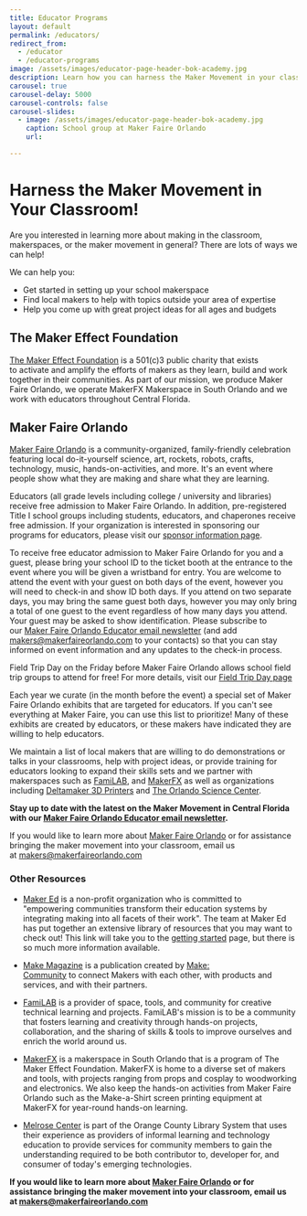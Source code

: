 ```yaml
---
title: Educator Programs
layout: default
permalink: /educators/
redirect_from:
  - /educator
  - /educator-programs
image: /assets/images/educator-page-header-bok-academy.jpg
description: Learn how you can harness the Maker Movement in your classroom!
carousel: true
carousel-delay: 5000
carousel-controls: false
carousel-slides:
  - image: /assets/images/educator-page-header-bok-academy.jpg
    caption: School group at Maker Faire Orlando
    url:

---
```


# Harness the Maker Movement in Your Classroom!

Are you interested in learning more about making in the classroom, makerspaces, or the maker movement in general? There are lots of ways we can help!

We can help you:

-   Get started in setting up your school makerspace
-   Find local makers to help with topics outside your area of expertise
-   Help you come up with great project ideas for all ages and budgets

## The Maker Effect Foundation

[The Maker Effect Foundation](https://www.themakereffect.org/) is a 501(c)3 public charity that exists to activate and amplify the efforts of makers as they learn, build and work together in their communities. As part of our mission, we produce Maker Faire Orlando, we operate MakerFX Makerspace in South Orlando and we work with educators throughout Central Florida.

## Maker Faire Orlando

[Maker Faire Orlando](https://www.makerfaireorlando.com/) is a community-organized, family-friendly celebration featuring local do-it-yourself science, art, rockets, robots, crafts, technology, music, hands-on-activities, and more. It's an event where people show what they are making and share what they are learning.

Educators (all grade levels including college / university and libraries) receive free admission to Maker Faire Orlando. In addition, pre-registered Title I school groups including students, educators, and chaperones receive free admission. If your organization is interested in sponsoring our programs for educators, please visit our [sponsor information page](/become-a-sponsor/).

To receive free educator admission to Maker Faire Orlando for you and a guest, please bring your school ID to the ticket booth at the entrance to the event where you will be given a wristband for entry. You are welcome to attend the event with your guest on both days of the event, however you will need to check-in and show ID both days. If you attend on two separate days, you may bring the same guest both days, however you may only bring a total of one guest to the event regardless of how many days you attend. Your guest may be asked to show identification. Please subscribe to our [Maker Faire Orlando Educator email newsletter](http://eepurl.com/buLkzr) (and add makers@makerfaireorlando.com to your contacts) so that you can stay informed on event information and any updates to the check-in process.

Field Trip Day on the Friday before Maker Faire Orlando allows school field trip groups to attend for free! For more details, visit our [Field Trip Day page](/field-trip-day/)

Each year we curate (in the month before the event) a special set of Maker Faire Orlando exhibits that are targeted for educators. If you can't see everything at Maker Faire, you can use this list to prioritize! Many of these exhibits are created by educators, or these makers have indicated they are willing to help educators.

We maintain a list of local makers that are willing to do demonstrations or talks in your classrooms, help with project ideas, or provide training for educators looking to expand their skills sets and we partner with makerspaces such as [FamiLAB](https://familab.org/), and [MakerFX](https://www.makerfx.org/) as well as organizations including [Deltamaker 3D Printers](http://www.deltamaker.com/) and [The Orlando Science Center](http://osc.org/).

**Stay up to date with the latest on the Maker Movement in Central Florida with our [Maker Faire Orlando Educator email newsletter](http://eepurl.com/buLkzr).**

If you would like to learn more about [Maker Faire Orlando](https://www.makerfaireorlando.com/) or for assistance bringing the maker movement into your classroom, email us at <makers@makerfaireorlando.com>

### Other Resources

* [Maker Ed](https://makered.org/) is a non-profit organization who is committed to "empowering communities transform their education systems by integrating making into all facets of their work". The team at Maker Ed has put together an extensive library of resources that you may want to check out! This link will take you to the [getting started](http://makered.org/resources/getting-started/) page, but there is so much more information available.

* [Make Magazine](https://makezine.com/) is a publication created by [Make: Community](https://make.co/) to connect Makers with each other, with products and services, and with their partners.

* [FamiLAB](https://familab.org/) is a provider of space, tools, and community for creative technical learning and projects. FamiLAB's mission is to be a community that fosters learning and creativity through hands-on projects, collaboration, and the sharing of skills & tools to improve ourselves and enrich the world around us.

* [MakerFX](http://www.makerfx.org/) is a makerspace in South Orlando that is a program of The Maker Effect Foundation. MakerFX is home to a diverse set of makers and tools, with projects ranging from props and cosplay to woodworking and electronics. We also keep the hands-on activities from Maker Faire Orlando such as the Make-a-Shirt screen printing equipment at MakerFX for year-round hands-on learning.

* [Melrose Center](http://tic.ocls.info/) is part of the Orange County Library System that uses their experience as providers of informal learning and technology education to provide services for community members to gain the understanding required to be both contributor to, developer for, and consumer of today's emerging technologies.

**If you would like to learn more about [Maker Faire Orlando](http://www.makerfaireorlando.com/) or for assistance bringing the maker movement into your classroom, email us at <makers@makerfaireorlando.com>**
